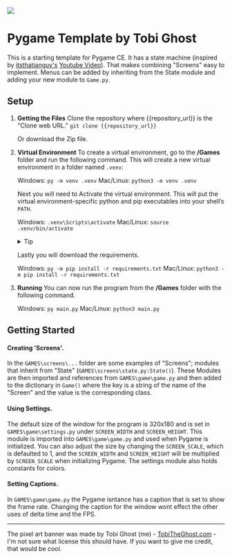 <img src="https://www.tobitheghost.com/static/pixel_art/images/Small%20Logo%20v2%20300%20percent.png"/>

# Pygame Template by Tobi Ghost
This is a starting template for Pygame CE. It has a state machine (inspired by [itsthatianguy's](https://github.com/itsthatianguy/youtube/tree/main/pygame-state) [Youtube Video](https://www.youtube.com/watch?v=PZTqfag3T7M&t=228s)). That makes combining "Screens" easy to implement. Menus can be added by inheriting from the State module and adding your new module to `Game.py`. 

## Setup

1. **Getting the Files**
	Clone the repository where {{repository_url}} is the "Clone web URL."
    `git clone {{repository_url}}`

	Or download the Zip file.


2. **Virtual Environment** 
	To create a virtual environment, go to the **/Games** folder and run the following command. This will create a new virtual environment in a folder named `.venv`:
	
    Windows: `py -m venv .venv`
    Mac/Linux: `python3 -m venv .venv`

    Next you will need to Activate the virtual environment. This will put the virtual environment-specific python and pip executables into your shell’s `PATH`.

    Windows: `.venv\Scripts\activate`
    Mac/Linux: `source .venv/bin/activate`

    <details>
        <summary>Tip</summary>
        If you want to switch projects or leave your virtual environment, deactivate    the environment with the following command:

        `deactivate`
    </details>

    Lastly you will download the requirements.

    Windows: `py -m pip install -r requirements.txt`
    Mac/Linux: `python3 -m pip install -r requirements.txt`

3. **Running**
    You can now run the program from the **/Games** folder with the following command.

    Windows: `py main.py`
    Mac/Linux: `python3 main.py`

## Getting Started
#### Creating 'Screens'.
In the `GAMES\screens\...` folder are some examples of "Screens"; modules that inherit from "State" (`GAMES\screens\state.py:State()`). These Modules are then imported and references from `GAMES\game\game.py` and then added to the dictionary in `Game()` where the key is a string of the name of the "Screen" and the value is the corresponding class.

#### Using Settings.
The default size of the window for the program is 320x180 and is set in `GAMES\game\settings.py` under `SCREEN_WIDTH` and `SCREEN_HEIGHT`. This module is imported into `GAMES\game\game.py` and used when Pygame is initialized. You can also adjust the size by changing the `SCREEN_SCALE`, which is defaulted to 1, and the `SCREEN_WIDTH` and `SCREEN_HEIGHT` will be multiplied by `SCREEN_SCALE` when initializing Pygame. The settings module also holds constants for colors. 

#### Setting Captions.
In `GAMES\game\game.py` the Pygame isntance has a caption that is set to show the frame rate. Changing the caption for the window wont effect the other uses of delta time and the FPS.

---

The pixel art banner was made by Tobi Ghost (me) - [TobiTheGhost.com](https://github.com/itsthatianguy/youtube/tree/main/pygame-state) - I'm not sure what license this should have. If you want to give me credit, that would be cool.